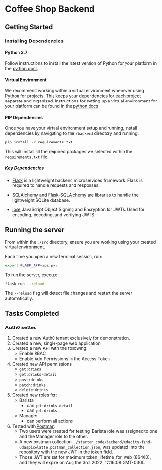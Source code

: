 # Coffee Shop Backend

## Getting Started

### Installing Dependencies

#### Python 3.7

Follow instructions to install the latest version of Python for your platform in the [python docs](https://docs.python.org/3/using/unix.html#getting-and-installing-the-latest-version-of-python)

#### Virtual Environment

We recommend working within a virtual environment whenever using Python for projects. This keeps your dependencies for each project separate and organized. Instructions for setting up a virtual environment for your platform can be found in the [python docs](https://packaging.python.org/guides/installing-using-pip-and-virtual-environments/)

#### PIP Dependencies

Once you have your virtual environment setup and running, install dependencies by navigating to the `/backend` directory and running:

```bash
pip install -r requirements.txt
```

This will install all the required packages we selected within the `requirements.txt` file.

##### Key Dependencies

- [Flask](http://flask.pocoo.org/) is a lightweight backend microservices framework. Flask is required to handle requests and responses.

- [SQLAlchemy](https://www.sqlalchemy.org/) and [Flask-SQLAlchemy](https://flask-sqlalchemy.palletsprojects.com/en/2.x/) are libraries to handle the lightweight SQLite database. 

- [jose](https://python-jose.readthedocs.io/en/latest/) JavaScript Object Signing and Encryption for JWTs. Used for encoding, decoding, and verifying JWTS.

## Running the server

From within the `./src` directory, ensure you are working using your created virtual environment.

Each time you open a new terminal session, run:

```bash
export FLASK_APP=api.py;
```

To run the server, execute:

```bash
flask run --reload
```

The `--reload` flag will detect file changes and restart the server automatically.

## Tasks Completed

### Auth0 setted

1. Created a new Auth0 tenant exclusively for demonstration.
3. Created a new, single-page web application
4. Created a new API with the following:
     - Enable RBAC
     - Enable Add Permissions in the Access Token
5. Created new API permissions:
   - `get:drinks`
   - `get:drinks-detail`
   - `post:drinks`
   - `patch:drinks`
   - `delete:drinks`
6. Created new roles for:
   - Barista
     - can `get:drinks-detail`
     - can `get:drinks`
   - Manager
     - can perform all actions
7. Tested with [Postman](https://getpostman.com).
   - Two users were created for testing. Barista role was assigned to one and the Manager role to the other.
   - A new postman collection, `./starter_code/backend/udacity-fsnd-udaspicelatte.postman_collection.json`, was updated into the repository with the new JWT in the token field.
   - Those JWT are set for maximum token_lifetime_for_web (86400), and they will expire on Aug the 3rd, 2022, 12:16:08 GMT-0300.
   
